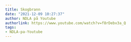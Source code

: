 ```yaml
---
title: Skogbrann
date: "2021-12-09 10:27:37"
author: NDLA på Youtube
authorlink: https://www.youtube.com/watch?v=f8rDebv3a_Q
tags:
- NDLA-pa-Youtube
---
```

